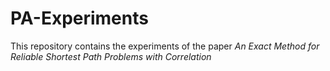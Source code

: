 # PA-Experiments

This repository contains the experiments of the paper <em>An Exact Method for Reliable Shortest Path Problems with Correlation</em>

